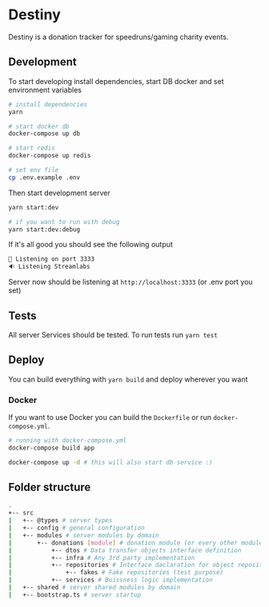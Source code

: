 # Destiny

Destiny is a donation tracker for speedruns/gaming charity events.

## Development

To start developing install dependencies, start DB docker and set environment variables

```sh
# install dependencies
yarn

# start docker db
docker-compose up db

# start redis
docker-compose up redis

# set env file
cp .env.example .env
```

Then start development server

```sh
yarn start:dev

# if you want to run with debug
yarn start:dev:debug
```

If it's all good you should see the following output
```sh
🚀 Listening on port 3333
🔉 Listening Streamlabs
```

Server now should be listening at `http://localhost:3333` (or .env port you set)

## Tests

All server Services should be tested. To run tests run `yarn test`

## Deploy

You can build everything with `yarn build` and deploy wherever you want

### Docker

If you want to use Docker you can build the `Dockerfile` or run `docker-compose.yml`.

```sh
# running with docker-compose.yml
docker-compose build app

docker-compose up -d # this will also start db service :)
```

## Folder structure
```sh
.
+-- src
|   +-- @types # server types
|   +-- config # general configuration
|   +-- modules # server modules by domain
|       +-- donations [module] # donation module (or every other module)
|           +-- dtos # Data transfer objects interface definition
|           +-- infra # Any 3rd party implementation
|           +-- repositories # Interface daclaration for object repositories
|               +-- fakes # Fake repositories (test purpose)
|           +-- services # Buissness logic implementation
|   +-- shared # server shared modules by domain
|   +-- bootstrap.ts # server startup
```

